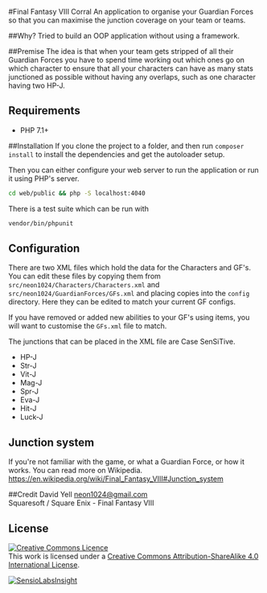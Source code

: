 #Final Fantasy VIII Corral
An application to organise your Guardian Forces so that you can maximise the junction coverage on your team or teams.  

##Why?
Tried to build an OOP application without using a framework.

##Premise
The idea is that when your team gets stripped of all their Guardian Forces you have to spend time working out which ones go on 
which character to ensure that all your characters can have as many stats junctioned as possible without having any 
overlaps, such as one character having two HP-J.

## Requirements
* PHP 7.1+

##Installation
If you clone the project to a folder, and then run `composer install` to install the dependencies and get the 
autoloader setup.

Then you can either configure your web server to run the application or run it using PHP's server.

```bash
cd web/public && php -S localhost:4040
```

There is a test suite which can be run with
 
```bash
vendor/bin/phpunit
```

## Configuration
There are two XML files which hold the data for the Characters and GF's. You can edit these files by copying them from 
`src/neon1024/Characters/Characters.xml` and `src/neon1024/GuardianForces/GFs.xml` and placing copies into the `config` 
directory. Here they can be edited to match your current GF configs.  

If you have removed or added new abilities to your GF's using items, you will want to customise the `GFs.xml` file to match.  

The junctions that can be placed in the XML file are Case SenSiTive.  
* HP-J
* Str-J
* Vit-J
* Mag-J
* Spr-J
* Eva-J
* Hit-J
* Luck-J

## Junction system
If you're not familiar with the game, or what a Guardian Force, or how it works. You can read more on Wikipedia.
https://en.wikipedia.org/wiki/Final_Fantasy_VIII#Junction_system

##Credit
David Yell <neon1024@gmail.com>  
Squaresoft / Square Enix - Final Fantasy VIII

## License
[![Creative Commons Licence](https://i.creativecommons.org/l/by-sa/4.0/88x31.png)](http://creativecommons.org/licenses/by-sa/4.0/)  
This work is licensed under a [Creative Commons Attribution-ShareAlike 4.0 International License](http://creativecommons.org/licenses/by-sa/4.0/).

[![SensioLabsInsight](https://insight.sensiolabs.com/projects/739c8310-f6bc-4847-a4cc-2ff4417db956/big.png)](https://insight.sensiolabs.com/projects/739c8310-f6bc-4847-a4cc-2ff4417db956)

